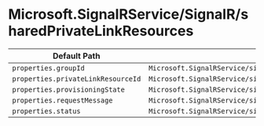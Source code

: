 # Microsoft.SignalRService/SignalR/sharedPrivateLinkResources

| Default Path | Alias |
|---|---|
| `properties.groupId` | `Microsoft.SignalRService/signalR/sharedPrivateLinkResources/groupId` |
| `properties.privateLinkResourceId` | `Microsoft.SignalRService/signalR/sharedPrivateLinkResources/privateLinkResourceId` |
| `properties.provisioningState` | `Microsoft.SignalRService/signalR/sharedPrivateLinkResources/provisioningState` |
| `properties.requestMessage` | `Microsoft.SignalRService/signalR/sharedPrivateLinkResources/requestMessage` |
| `properties.status` | `Microsoft.SignalRService/signalR/sharedPrivateLinkResources/status` |

